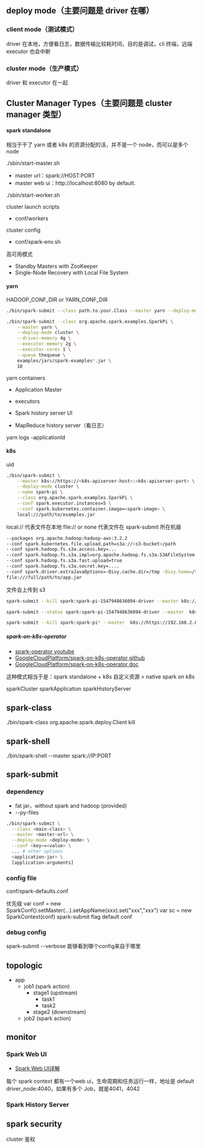 

## deploy mode（主要问题是 driver 在哪）

### client mode（测试模式）

driver 在本地，方便看日志，数据传输比较耗时间，目的是调试，cli 终端，远端 executor 也会中断

### cluster mode（生产模式）

driver 和 executor 在一起


## Cluster Manager Types（主要问题是 cluster manager 类型）

#### spark standalone

相当于干了 yarn 或者 k8s 的资源分配的活，并不是一个 node，而可以是多个 node

./sbin/start-master.sh

- master url：spark://HOST:PORT
- master web ui：http://localhost:8080 by default.

./sbin/start-worker.sh <master-spark-URL>

cluster launch scripts
- conf/workers

cluster config
- conf/spark-env.sh

高可用模式
- Standby Masters with ZooKeeper
- Single-Node Recovery with Local File System


#### yarn

HADOOP_CONF_DIR or YARN_CONF_DIR

```bash
./bin/spark-submit --class path.to.your.Class --master yarn --deploy-mode cluster [options] <app jar> [app options]

./bin/spark-submit --class org.apache.spark.examples.SparkPi \
    --master yarn \
    --deploy-mode cluster \
    --driver-memory 4g \
    --executor-memory 2g \
    --executor-cores 1 \
    --queue thequeue \
    examples/jars/spark-examples*.jar \
    10
```

yarn containers
- Application Master
- executors

- Spark history server UI
- MapReduce history server（看日志）

yarn logs -applicationId <app ID>

#### k8s

uid

```bash
./bin/spark-submit \
    --master k8s://https://<k8s-apiserver-host>:<k8s-apiserver-port> \
    --deploy-mode cluster \
    --name spark-pi \
    --class org.apache.spark.examples.SparkPi \
    --conf spark.executor.instances=5 \
    --conf spark.kubernetes.container.image=<spark-image> \
    local:///path/to/examples.jar
```

local:// 代表文件在本地
file:// or none 代表文件在 spark-submit 所在机器

```bash
--packages org.apache.hadoop:hadoop-aws:3.2.2
--conf spark.kubernetes.file.upload.path=s3a://<s3-bucket>/path
--conf spark.hadoop.fs.s3a.access.key=...
--conf spark.hadoop.fs.s3a.impl=org.apache.hadoop.fs.s3a.S3AFileSystem
--conf spark.hadoop.fs.s3a.fast.upload=true
--conf spark.hadoop.fs.s3a.secret.key=....
--conf spark.driver.extraJavaOptions=-Divy.cache.dir=/tmp -Divy.home=/tmp
file:///full/path/to/app.jar
```

文件会上传到 s3

```bash
spark-submit --kill spark:spark-pi-1547948636094-driver --master k8s://https://192.168.2.8:8443

spark-submit --status spark:spark-pi-1547948636094-driver --master  k8s://https://192.168.2.8:8443

spark-submit --kill spark:spark-pi* --master  k8s://https://192.168.2.8:8443
```

##### spark-on-k8s-operator

- [spark-operator youtube](https://www.youtube.com/watch?v=muTqsay1ix4&t=5s)
- [GoogleCloudPlatform/spark-on-k8s-operator github](https://github.com/GoogleCloudPlatform/spark-on-k8s-operator)
- [GoogleCloudPlatform/spark-on-k8s-operator doc](https://github.com/GoogleCloudPlatform/spark-on-k8s-operator/tree/master/docs)

这种模式相当于是：spark standalone + k8s 自定义资源 > native spark on k8s

sparkCluster
sparkApplication
sparkHistoryServer


## spark-class

./bin/spark-class org.apache.spark.deploy.Client kill <master url> <driver ID>


## spark-shell

./bin/spark-shell --master spark://IP:PORT


## spark-submit

### dependency

- fat jar，without spark and hadoop (provided)
- --py-files

```bash
./bin/spark-submit \
  --class <main-class> \
  --master <master-url> \
  --deploy-mode <deploy-mode> \
  --conf <key>=<value> \
  ... # other options
  <application-jar> \
  [application-arguments]
```

### config file

conf/spark-defaults.conf

优先级
var conf = new SparkConf().setMaster(...).setAppName(xxx).set("xxx","xxx")
var sc = new SparkContext(conf)
spark-submit flag
default conf

### debug config

spark-submit --verbose
能够看到哪个config来自于哪里


## topologic

- app
  - job1 (spark action)
    - stage1 (upstream)
      - task1
      - task2
    - stage2 (downstream)
  - job2 (spark action)


## monitor

### Spark Web UI

- [Spark Web UI详解](https://blog.csdn.net/qq_27639777/article/details/81069893)

每个 spark context 都有一个web ui，生命周期和任务运行一样，地址是 default driver_node:4040，如果有多个 Job，就是4041，4042

### Spark History Server


## spark security

cluster 鉴权



